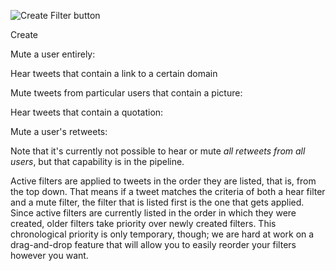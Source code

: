 ![Create Filter button](images/blog/add-to-list.svg)

Create 

Mute a user entirely:

Hear tweets that contain a link to a certain domain

Mute tweets from particular users that contain a picture:

Hear tweets that contain a quotation:

Mute a user's retweets:

Note that it's currently not possible to hear or mute *all retweets from all users*, but that capability is in the pipeline.

Active filters are applied to tweets in the order they are listed, that is, from the top down. That means if a tweet matches the criteria of both a hear filter and a mute filter, the filter that is listed first is the one that gets applied. Since active filters are currently listed in the order in which they were created, older filters take priority over newly created filters. This chronological priority is only temporary, though; we are hard at work on a drag-and-drop feature that will allow you to easily reorder your filters however you want.

